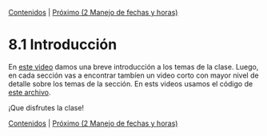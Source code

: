 [Contenidos](../Contenidos.md) \| [Próximo (2 Manejo de fechas y horas)](02_Fechas.md)

# 8.1 Introducción

En [este video](https://youtu.be/bZZVMLD2GDs) damos una breve introducción a los temas de la clase. Luego, en cada sección vas a encontrar tambíen un video corto con mayor nivel de detalle sobre los temas de la sección. En ests videos usamos el código de [este archivo](./clase8.py).

¡Que disfrutes la clase!

[Contenidos](../Contenidos.md) \| [Próximo (2 Manejo de fechas y horas)](02_Fechas.md)

